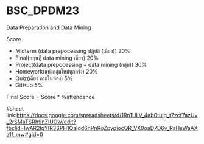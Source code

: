 # BSC_DPDM23
Data Preparation and Data Mining

Score
- Midterm (data prepocessing ปฏิบัติ (เดี่ยว)) 20%
- Final(ทฤษฎี data mining เดี่ยว) 20%
- Project(data prepocessing + data mining (กลุ่ม)) 30%
- Homework(แบ่งกลุ่มใหม่ทุกครั้ง) 20%
- Quiz(เดี่ยว ถามในห้อง) 5%
- GitHub 5%

Final Score = Score * %attendance

#sheet
link:https://docs.google.com/spreadsheets/d/1Rn1ULV_4ab0tuIg_t7zcf7azUv_2rSMaTSRh9nZlUOw/edit?fbclid=IwAR2lgYIR3SPH1QaIgd6nPnRoZpypiocQR_VX0oaD7D6v_RaHsWaAXa1f_mw#gid=0
